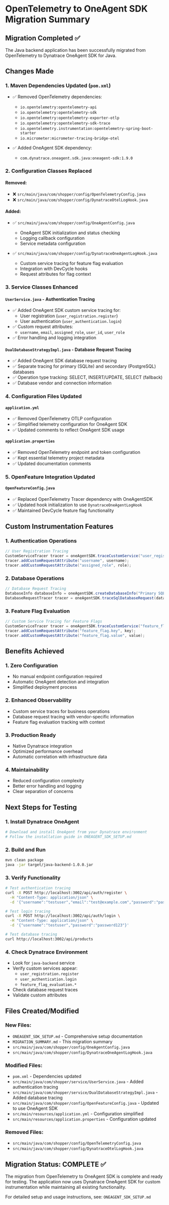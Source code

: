 # OpenTelemetry to OneAgent SDK Migration Summary

## Migration Completed ✅

The Java backend application has been successfully migrated from OpenTelemetry to Dynatrace OneAgent SDK for Java.

## Changes Made

### 1. Maven Dependencies Updated (`pom.xml`)
- ✅ Removed OpenTelemetry dependencies:
  - `io.opentelemetry:opentelemetry-api`
  - `io.opentelemetry:opentelemetry-sdk`
  - `io.opentelemetry:opentelemetry-exporter-otlp`
  - `io.opentelemetry:opentelemetry-sdk-trace`
  - `io.opentelemetry.instrumentation:opentelemetry-spring-boot-starter`
  - `io.micrometer:micrometer-tracing-bridge-otel`

- ✅ Added OneAgent SDK dependency:
  - `com.dynatrace.oneagent.sdk.java:oneagent-sdk:1.9.0`

### 2. Configuration Classes Replaced

#### Removed:
- ❌ `src/main/java/com/shopper/config/OpenTelemetryConfig.java`
- ❌ `src/main/java/com/shopper/config/DynatraceOtelLogHook.java`

#### Added:
- ✅ `src/main/java/com/shopper/config/OneAgentConfig.java`
  - OneAgent SDK initialization and status checking
  - Logging callback configuration
  - Service metadata configuration

- ✅ `src/main/java/com/shopper/config/DynatraceOneAgentLogHook.java`
  - Custom service tracing for feature flag evaluation
  - Integration with DevCycle hooks
  - Request attributes for flag context

### 3. Service Classes Enhanced

#### `UserService.java` - Authentication Tracing
- ✅ Added OneAgent SDK custom service tracing for:
  - User registration (`user_registration.register`)
  - User authentication (`user_authentication.login`)
- ✅ Custom request attributes:
  - `username`, `email`, `assigned_role`, `user_id`, `user_role`
- ✅ Error handling and logging integration

#### `DualDatabaseStrategyImpl.java` - Database Request Tracing
- ✅ Added OneAgent SDK database request tracing
- ✅ Separate tracing for primary (SQLite) and secondary (PostgreSQL) databases
- ✅ Operation type tracking: SELECT, INSERT/UPDATE, SELECT (fallback)
- ✅ Database vendor and connection information

### 4. Configuration Files Updated

#### `application.yml`
- ✅ Removed OpenTelemetry OTLP configuration
- ✅ Simplified telemetry configuration for OneAgent SDK
- ✅ Updated comments to reflect OneAgent SDK usage

#### `application.properties`
- ✅ Removed OpenTelemetry endpoint and token configuration
- ✅ Kept essential telemetry project metadata
- ✅ Updated documentation comments

### 5. OpenFeature Integration Updated

#### `OpenFeatureConfig.java`
- ✅ Replaced OpenTelemetry Tracer dependency with OneAgentSDK
- ✅ Updated hook initialization to use `DynatraceOneAgentLogHook`
- ✅ Maintained DevCycle feature flag functionality

## Custom Instrumentation Features

### 1. Authentication Operations
```java
// User Registration Tracing
CustomServiceTracer tracer = oneAgentSDK.traceCustomService("user_registration", "register");
tracer.addCustomRequestAttribute("username", username);
tracer.addCustomRequestAttribute("assigned_role", role);
```

### 2. Database Operations
```java
// Database Request Tracing
DatabaseInfo databaseInfo = oneAgentSDK.createDatabaseInfo("Primary SQLite", ...);
DatabaseRequestTracer tracer = oneAgentSDK.traceSqlDatabaseRequest(databaseInfo, "SELECT");
```

### 3. Feature Flag Evaluation
```java
// Custom Service Tracing for Feature Flags
CustomServiceTracer tracer = oneAgentSDK.traceCustomService("feature_flag_evaluation", flagKey);
tracer.addCustomRequestAttribute("feature_flag.key", key);
tracer.addCustomRequestAttribute("feature_flag.value", value);
```

## Benefits Achieved

### 1. Zero Configuration
- No manual endpoint configuration required
- Automatic OneAgent detection and integration
- Simplified deployment process

### 2. Enhanced Observability
- Custom service traces for business operations
- Database request tracing with vendor-specific information
- Feature flag evaluation tracking with context

### 3. Production Ready
- Native Dynatrace integration
- Optimized performance overhead
- Automatic correlation with infrastructure data

### 4. Maintainability
- Reduced configuration complexity
- Better error handling and logging
- Clear separation of concerns

## Next Steps for Testing

### 1. Install Dynatrace OneAgent
```bash
# Download and install OneAgent from your Dynatrace environment
# Follow the installation guide in ONEAGENT_SDK_SETUP.md
```

### 2. Build and Run
```bash
mvn clean package
java -jar target/java-backend-1.0.0.jar
```

### 3. Verify Functionality
```bash
# Test authentication tracing
curl -X POST http://localhost:3002/api/auth/register \
  -H "Content-Type: application/json" \
  -d '{"username":"testuser","email":"test@example.com","password":"password123"}'

# Test login tracing  
curl -X POST http://localhost:3002/api/auth/login \
  -H "Content-Type: application/json" \
  -d '{"username":"testuser","password":"password123"}'

# Test database tracing
curl http://localhost:3002/api/products
```

### 4. Check Dynatrace Environment
- Look for `java-backend` service
- Verify custom services appear:
  - `user_registration.register`
  - `user_authentication.login`
  - `feature_flag_evaluation.*`
- Check database request traces
- Validate custom attributes

## Files Created/Modified

### New Files:
- `ONEAGENT_SDK_SETUP.md` - Comprehensive setup documentation
- `MIGRATION_SUMMARY.md` - This migration summary
- `src/main/java/com/shopper/config/OneAgentConfig.java`
- `src/main/java/com/shopper/config/DynatraceOneAgentLogHook.java`

### Modified Files:
- `pom.xml` - Dependencies updated
- `src/main/java/com/shopper/service/UserService.java` - Added authentication tracing
- `src/main/java/com/shopper/service/DualDatabaseStrategyImpl.java` - Added database tracing
- `src/main/java/com/shopper/config/OpenFeatureConfig.java` - Updated to use OneAgent SDK
- `src/main/resources/application.yml` - Configuration simplified
- `src/main/resources/application.properties` - Configuration updated

### Removed Files:
- `src/main/java/com/shopper/config/OpenTelemetryConfig.java`
- `src/main/java/com/shopper/config/DynatraceOtelLogHook.java`

## Migration Status: COMPLETE ✅

The migration from OpenTelemetry to OneAgent SDK is complete and ready for testing. The application now uses Dynatrace OneAgent SDK for custom instrumentation while maintaining all existing functionality.

For detailed setup and usage instructions, see: `ONEAGENT_SDK_SETUP.md`